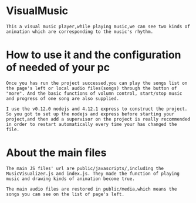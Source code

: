 # VisualMusic

    This a visual music player,while playing music,we can see two kinds of animation which are corresponding to the music's rhythm.

# How to use it and the configuration of needed of your pc

    Once you has run the project successed,you can play the songs list on the page's left or local audio files(songs) through the button of "more". And the basic functions of volumn control, start/stop music and progress of one song are also supplied.

    I use the v0.12.0 nodejs and 4.12.1 express to construct the project. So you got to set up the nodejs and express before starting your project,and then add a supervisor on the project is really recommended in order to restart automatically every time your has changed the file.

# About the main  files

    The main JS files' url are public/javascripts/,including the MusicVisualizer.js and index.js. They made the function of playing music and drawing kinds of animation become true.

    The main audio files are restored in public/media,which means the songs you can see on the list of page's left.

